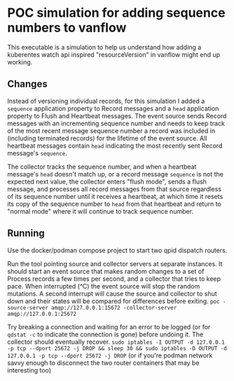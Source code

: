 # POC simulation for adding sequence numbers to vanflow

This executable is a simulation to help us understand how adding a kuberentes
watch api inspired "resourceVersion" in vanflow might end up working.

## Changes

Instead of versioning individual records, for this simulation I added a
`sequence` application property to Record messages and a `head` application
property to Flush and Heartbeat messages. The event source sends Record
messages with an incrementing sequence number and needs to keep track of the
most recent message sequence number a record was included in (including
terminated records) for the lifetime of the event source. All heartbeat
messages contain `head` indicating the most recently sent Record message's
`sequence`.

The collector tracks the sequence number, and when a heartbeat message's `head`
doesn't match up, or a record message `sequence` is not the expected next
value, the collector enters "flush mode", sends a flush message, and processes
all record messages from that source regardless of its sequence number until it
receives a heartbeat, at which time it resets its copy of the sequence number
to `head` from that heartbeat and return to "normal mode" where it will
continue to track sequence number.


## Running

Use the docker/podman compose project to start two qpid dispatch routers.

Run the tool pointing source and collector servers at separate instances. It
should start an event source that makes random changes to a set of Process
records a few times per second, and a collector that tries to keep pace. When
interrupted (^C) the event source will stop the random mutations. A second
interrupt will cause the source and collector to shut down and their states
will be compared for differences before exiting.
`poc -source-server amqp://127.0.0.1:15672 -collector-server amqp://127.0.0.1:25672`

Try breaking a connection and waiting for an error to be logged (or for `qdstat
-c` to indicate the connection is gone) before undoing it. The collector should
eventually recover.
`sudo iptables -I OUTPUT -d 127.0.0.1 -p tcp --dport 25672 -j DROP && sleep 30
&& sudo iptables -D OUTPUT -d 127.0.0.1 -p tcp --dport 25672 -j DROP` (or if
you're podman network savvy enough to disconnect the two router containers that
may be interesting too)

